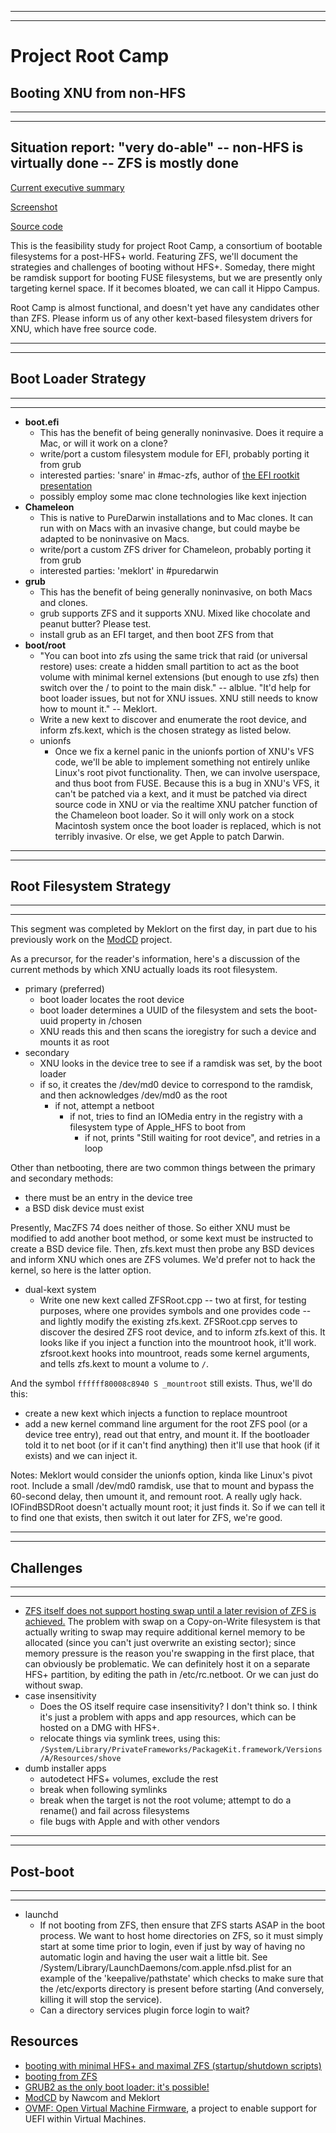 
---


---

# Project Root Camp #
## Booting XNU from non-HFS ##

---


---

## Situation report: "very do-able" -- non-HFS is virtually done -- ZFS is mostly done ##

[Current executive summary](https://groups.google.com/d/msg/zfs-macos/r754hewYsPs/f7q8QkxkE14J)

[Screenshot](http://i.imgur.com/NhzTY.jpg)

[Source code](https://github.com/meklort/xnu-fsroot)

This is the feasibility study for project Root Camp, a consortium of bootable filesystems for a post-HFS+ world.  Featuring ZFS, we'll document the strategies and challenges of booting without HFS+.  Someday, there might be ramdisk support for booting FUSE filesystems, but we are presently only targeting kernel space.  If it becomes bloated, we can call it Hippo Campus.

Root Camp is almost functional, and doesn't yet have any candidates other than ZFS.  Please inform us of any other kext-based filesystem drivers for XNU, which have free source code.


---


---

## Boot Loader Strategy ##

---


---

  * **boot.efi**
    * This has the benefit of being generally noninvasive.  Does it require a Mac, or will it work on a clone?
    * write/port a custom filesystem module for EFI, probably porting it from grub
    * interested parties: 'snare' in #mac-zfs, author of [the EFI rootkit presentation](http://ho.ax/posts/2012/07/black-hat-usa-2012/)
    * possibly employ some mac clone technologies like kext injection
  * **Chameleon**
    * This is native to PureDarwin installations and to Mac clones.  It can run with on Macs with an invasive change, but could maybe be adapted to be noninvasive on Macs.
    * write/port a custom ZFS driver for Chameleon, probably porting it from grub
    * interested parties: 'meklort' in #puredarwin
  * **grub**
    * This has the benefit of being generally noninvasive, on both Macs and clones.
    * grub supports ZFS and it supports XNU.  Mixed like chocolate and peanut butter?  Please test.
    * install grub as an EFI target, and then boot ZFS from that
  * **boot/root**
    * "You can boot into zfs using the same trick that raid (or universal restore) uses: create a hidden small partition to act as the boot volume with minimal kernel extensions (but enough to use zfs) then switch over the / to point to the main disk." -- alblue.  "It'd help for boot loader issues, but not for XNU issues.  XNU still needs to know how to mount it." -- Meklort.
    * Write a new kext to discover and enumerate the root device, and inform zfs.kext, which is the chosen strategy as listed below.
    * unionfs
      * Once we fix a kernel panic in the unionfs portion of XNU's VFS code, we'll be able to implement something not entirely unlike Linux's root pivot functionality.  Then, we can involve userspace, and thus boot from FUSE.  Because this is a bug in XNU's VFS, it can't be patched via a kext, and it must be patched via direct source code in XNU or via the realtime XNU patcher function of the Chameleon boot loader.  So it will only work on a stock Macintosh system once the boot loader is replaced, which is not terribly invasive.  Or else, we get Apple to patch Darwin.


---


---

## Root Filesystem Strategy ##

---


---

This segment was completed by Meklort on the first day, in part due to his previously work on the [ModCD](http://prasys.info/2010/10/nawcom-modcd-v0-3-is-out/) project.

As a precursor, for the reader's information, here's a discussion of the current methods by which XNU actually loads its root filesystem.

  * primary (preferred)
    * boot loader locates the root device
    * boot loader determines a UUID of the filesystem and sets the boot-uuid property in /chosen
    * XNU reads this and then scans the ioregistry for such a device and mounts it as root
  * secondary
    * XNU looks in the device tree to see if a ramdisk was set, by the boot loader
    * if so, it creates the /dev/md0 device to correspond to the ramdisk, and then acknowledges /dev/md0 as the root
      * if not, attempt a netboot
        * if not, tries to find an IOMedia entry in the registry with a filesystem type of Apple\_HFS to boot from
          * if not, prints "Still waiting for root device", and retries in a loop

Other than netbooting, there are two common things between the primary and secondary methods:
  * there must be an entry in the device tree
  * a BSD disk device must exist

Presently, MacZFS 74 does neither of those.  So either XNU must be modified to add another boot method, or some kext must be instructed to create a BSD device file.  Then, zfs.kext must then probe any BSD devices and inform XNU which ones are ZFS volumes.  We'd prefer not to hack the kernel, so here is the latter option.

  * dual-kext system
    * Write one new kext called ZFSRoot.cpp -- two at first, for testing purposes, where one provides symbols and one provides code -- and lightly modify the existing zfs.kext.  ZFSRoot.cpp serves to discover the desired ZFS root device, and to inform zfs.kext of this.  It looks like if you inject a function into the mountroot hook, it'll work.  zfsroot.kext hooks into mountroot, reads some kernel arguments, and tells zfs.kext to mount a volume to `/`.

And the symbol `ffffff80008c8940 S _mountroot` still exists.  Thus, we'll do this:
  * create a new kext which injects a function to replace mountroot
  * add a new kernel command line argument for the root ZFS pool (or a device tree entry), read out that entry, and mount it.  If the bootloader told it to net boot (or if it can't find anything) then it'll use that hook (if it exists) and we can inject it.

Notes:  Meklort would consider the unionfs option, kinda like Linux's pivot root.  Include a small /dev/md0 ramdisk, use that to mount and bypass the 60-second delay, then umount it, and remount root.  A really ugly hack.  IOFindBSDRoot doesn't actually mount root; it just finds it.  So if we can tell it to find one that exists, then switch it out later for ZFS, we're good.


---


---

## Challenges ##

---


---

  * [ZFS itself does not support hosting swap until a later revision of ZFS is achieved.](https://blogs.oracle.com/jimlaurent/entry/faq_using_zfs_for_swap)  The problem with swap on a Copy-on-Write filesystem is that actually writing to swap may require additional kernel memory to be allocated (since you can't just overwrite an existing sector); since memory pressure is the reason you're swapping in the first place, that can obviously be problematic.  We can definitely host it on a separate HFS+ partition, by editing the path in /etc/rc.netboot.  Or we can just do without swap.
  * case insensitivity
    * Does the OS itself require case insensitivity?  I don't think so.  I think it's just a problem with apps and app resources, which can be hosted on a DMG with HFS+.
    * relocate things via symlink trees, using this:
`/System/Library/PrivateFrameworks/PackageKit.framework/Versions/A/Resources/shove`
  * dumb installer apps
    * autodetect HFS+ volumes, exclude the rest
    * break when following symlinks
    * break when the target is not the root volume; attempt to do a rename() and fail across filesystems
    * file bugs with Apple and with other vendors


---


---

## Post-boot ##

---


---

  * launchd
    * If not booting from ZFS, then ensure that ZFS starts ASAP in the boot process.  We want to host home directories on ZFS, so it must simply start at some time prior to login, even if just by way of having no automatic login and having the user wait a little bit.  See /System/Library/LaunchDaemons/com.apple.nfsd.plist for an example of the 'keepalive/pathstate' which checks to make sure that the /etc/exports directory is present before starting (And conversely, killing it will stop the service).
    * Can a directory services plugin force login to wait?

## Resources ##
  * [booting with minimal HFS+ and maximal ZFS (startup/shutdown scripts)](https://groups.google.com/d/topic/zfs-macos/wQLUQh2fZ5Y/discussion)
  * [booting from ZFS](https://groups.google.com/d/topic/zfs-macos/x4ym1z3QbCI/discussion)
  * [GRUB2 as the only boot loader: it's possible!](http://www.insanelymac.com/forum/index.php?showtopic=189079)
  * [ModCD](http://prasys.info/2010/10/nawcom-modcd-v0-3-is-out/) by Nawcom and Meklort
  * [OVMF: Open Virtual Machine Firmware](http://sourceforge.net/apps/mediawiki/tianocore/index.php?title=OVMF_FAQ), a project to enable support for UEFI within Virtual Machines.